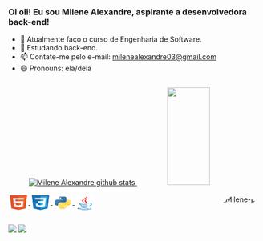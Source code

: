 ### Oi oii! Eu sou Milene Alexandre, aspirante a desenvolvedora back-end!

- 🔭 Atualmente faço o curso de Engenharia de Software.
- 🌱 Estudando back-end.
- 📫 Contate-me pelo e-mail: milenealexandre03@gmail.com
- 😄 Pronouns: ela/dela

##

<div align="center">
  <a href="https://github.com/mialexandre">
  <img width="49%" height="195px" src="https://github-readme-stats.vercel.app/api?username=mialexandre&show_icons=true&hide=contribs,prs&cache_seconds=86400&theme=highcontrast" alt="Milene Alexandre github stats" /> 
  <img width="41%" height="195px" src="https://github-readme-stats.vercel.app/api/top-langs/?username=mialexandre&layout=compact&theme=highcontrast" />
</div>

<div style="display: inline_block"><br>
  <img align="center" alt="Milene-HTML" height="30" width="40" src="https://raw.githubusercontent.com/devicons/devicon/master/icons/html5/html5-original.svg">
  <img align="center" alt="Milene-CSS" height="30" width="40" src="https://raw.githubusercontent.com/devicons/devicon/master/icons/css3/css3-original.svg">
  <img align="center" alt="Milene-Python" height="30" width="40" src="https://raw.githubusercontent.com/devicons/devicon/master/icons/python/python-original.svg">
  <img align="center" alt="Milene-Java" height="30" width="40" src="https://raw.githubusercontent.com/devicons/devicon/master/icons/java/java-original.svg">
  <img align="right" alt="Milene-pic" height="150" style="border-radius:50px;" src="https://cdn.discordapp.com/attachments/1013870444618719255/1013893357744967751/Design_sem_nome.gif">
</div>

##

<div> 
  <a href="https://www.linkedin.com/in/milene-alexandre-b3054020a/" target="_blank"><img src="https://img.shields.io/badge/-LinkedIn-%230077B5?style=for-the-badge&logo=linkedin&logoColor=white" target="_blank"></a> 
  <a href = "mailto:milenealexandre03@gmail.com"><img src="https://img.shields.io/badge/-Gmail-%23333?style=for-the-badge&logo=gmail&logoColor=white" target="_blank"></a>
</div>
